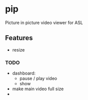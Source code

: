 # pip
Picture in picture video viewer for ASL

## Features

* resize

### TODO

* dashboard:
	* pause / play video
	* show 
* make main video full size
* 
